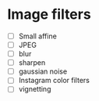 # Image filters

- [ ] Small affine
- [ ] JPEG
- [ ] blur
- [ ] sharpen
- [ ] gaussian noise
- [ ] Instagram color filters
- [ ] vignetting
